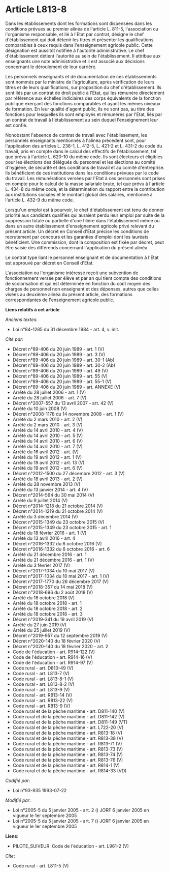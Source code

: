 # Article L813-8

Dans les établissements dont les formations sont dispensées dans les conditions prévues au premier alinéa de l'article L.
811-5, l'association ou l'organisme responsable, et lié à l'Etat par contrat, désigne le chef d'établissement qui doit
détenir les titres et présenter les qualifications comparables à ceux requis dans l'enseignement agricole public. Cette
désignation est aussitôt notifiée à l'autorité administrative. Le chef d'établissement détient l'autorité au sein de
l'établissement. Il attribue aux enseignants une note administrative et il est associé aux décisions concernant le
déroulement de leur carrière. 

Les personnels enseignants et de documentation de ces établissements sont nommés par le ministre de l'agriculture, après
vérification de leurs titres et de leurs qualifications, sur proposition du chef d'établissement. Ils sont liés par un
contrat de droit public à l'Etat, qui les rémunère directement par référence aux échelles indiciaires des corps équivalents
de la fonction publique exerçant des fonctions comparables et ayant les mêmes niveaux de formation. En leur qualité d'agent
public, ils ne sont pas, au titre des fonctions pour lesquelles ils sont employés et rémunérés par l'Etat, liés par un
contrat de travail à l'établissement au sein duquel l'enseignement leur est confié. 

Nonobstant l'absence de contrat de travail avec l'établissement, les personnels enseignants mentionnés à l'alinéa précédent
sont, pour l'application des articles L. 236-1, L. 412-5, L. 421-2 et L. 431-2 du code du travail, pris en compte dans le
calcul des effectifs de l'établissement, tel que prévu à l'article L. 620-10 du même code. Ils sont électeurs et éligibles
pour les élections des délégués du personnel et les élections au comité d'hygiène, de sécurité et des conditions de travail
et au comité d'entreprise. Ils bénéficient de ces institutions dans les conditions prévues par le code du travail. Les
rémunérations versées par l'Etat à ces personnels sont prises en compte pour le calcul de la masse salariale brute, tel que
prévu à l'article L. 434-8 du même code, et la détermination du rapport entre la contribution aux institutions sociales et le
montant global des salaires, mentionné à l'article L. 432-9 du même code. 

Lorsqu'un emploi est à pourvoir, le chef d'établissement est tenu de donner priorité aux candidats qualifiés qui auraient
perdu leur emploi par suite de la suppression totale ou partielle d'une filière dans l'établissement même ou dans un autre
établissement d'enseignement agricole privé relevant du présent article. Un décret en Conseil d'Etat précise les conditions
de recrutement par concours et les garanties d'emploi dont les lauréats bénéficient. Une commission, dont la composition est
fixée par décret, peut être saisie des différends concernant l'application du présent alinéa. 

Le contrat type liant le personnel enseignant et de documentation à l'Etat est approuvé par décret en Conseil d'Etat. 

L'association ou l'organisme intéressé reçoit une subvention de fonctionnement versée par élève et par an qui tient compte
des conditions de scolarisation et qui est déterminée en fonction du coût moyen des charges de personnel non enseignant et
des dépenses, autres que celles visées au deuxième alinéa du présent article, des formations correspondantes de
l'enseignement agricole public.

**Liens relatifs à cet article**

_Anciens textes_:

  - Loi n°84-1285 du 31 décembre 1984 - art. 4, v. init.

_Cité par_:

  - Décret n°89-406 du 20 juin 1989 - art. 1 (V)
  - Décret n°89-406 du 20 juin 1989 - art. 3 (V)
  - Décret n°89-406 du 20 juin 1989 - art. 30-1 (Ab)
  - Décret n°89-406 du 20 juin 1989 - art. 30-2 (Ab)
  - Décret n°89-406 du 20 juin 1989 - art. 49 (V)
  - Décret n°89-406 du 20 juin 1989 - art. 55 (V)
  - Décret n°89-406 du 20 juin 1989 - art. 55-1 (V)
  - Décret n°89-406 du 20 juin 1989 - art. ANNEXE (V)
  - Arrêté du 28 juillet 2006 - art. 1 (V)
  - Arrêté du 28 juillet 2006 - art. 7 (V)
  - Décret n°2007-557 du 13 avril 2007 - art. 42 (V)
  - Arrêté du 10 juin 2008 (V)
  - Décret n°2008-1178 du 14 novembre 2008 - art. 1 (V)
  - Arrêté du 2 mars 2010 - art. 2 (V)
  - Arrêté du 2 mars 2010 - art. 3 (V)
  - Arrêté du 14 avril 2010 - art. 4 (V)
  - Arrêté du 14 avril 2010 - art. 5 (V)
  - Arrêté du 14 avril 2010 - art. 6 (V)
  - Arrêté du 14 avril 2010 - art. 7 (V)
  - Arrêté du 16 avril 2012 - art. (V)
  - Arrêté du 19 avril 2012 - art. 1 (V)
  - Arrêté du 19 avril 2012 - art. 13 (V)
  - Arrêté du 19 avril 2012 - art. 6 (V)
  - Décret n°2012-1500 du 27 décembre 2012 - art. 3 (V)
  - Arrêté du 18 avril 2013 - art. 2 (V)
  - Arrêté du 28 novembre 2013 (V)
  - Arrêté du 13 janvier 2014 - art. 4 (V)
  - Décret n°2014-564 du 30 mai 2014 (V)
  - Arrêté du 9 juillet 2014 (V)
  - Décret n°2014-1218 du 21 octobre 2014 (V)
  - Décret n°2014-1219 du 21 octobre 2014 (V)
  - Arrêté du 3 décembre 2014 (V)
  - Décret n°2015-1349 du 23 octobre 2015 (V)
  - Décret n°2015-1349 du 23 octobre 2015 - art. 1
  - Arrêté du 18 février 2016 - art. 1 (V)
  - Arrêté du 13 avril 2016 - art. 4
  - Décret n°2016-1332 du 6 octobre 2016 (V)
  - Décret n°2016-1332 du 6 octobre 2016 - art. 6
  - Arrêté du 21 décembre 2016 - art. 1
  - Arrêté du 21 décembre 2016 - art. 1 (V)
  - Arrêté du 3 février 2017 (V)
  - Décret n°2017-1034 du 10 mai 2017 (V)
  - Décret n°2017-1034 du 10 mai 2017 - art. 1 (V)
  - Décret n°2017-1770 du 26 décembre 2017 (V)
  - Décret n°2018-357 du 14 mai 2018 (V)
  - Décret n°2018-696 du 2 août 2018 (V)
  - Arrêté du 18 octobre 2018 (V)
  - Arrêté du 18 octobre 2018 - art. 1
  - Arrêté du 18 octobre 2018 - art. 2
  - Arrêté du 18 octobre 2018 - art. 3
  - Décret n°2019-341 du 19 avril 2019 (V)
  - Arrêté du 27 juin 2019 (V)
  - Arrêté du 25 juillet 2019 (V)
  - Décret n°2019-957 du 12 septembre 2019 (V)
  - Décret n°2020-140 du 18 février 2020 (V)
  - Décret n°2020-140 du 18 février 2020 - art. 2
  - Code de l'éducation - art. R914-122 (V)
  - Code de l'éducation - art. R914-16 (V)
  - Code de l'éducation - art. R914-97 (V)
  - Code rural - art. D813-49 (V)
  - Code rural - art. L813-7 (V)
  - Code rural - art. L813-8-1 (V)
  - Code rural - art. L813-8-2 (V)
  - Code rural - art. L813-9 (V)
  - Code rural - art. R813-14 (V)
  - Code rural - art. R813-22 (V)
  - Code rural - art. R813-9 (V)
  - Code rural et de la pêche maritime - art. D811-140 (V)
  - Code rural et de la pêche maritime - art. D811-142 (V)
  - Code rural et de la pêche maritime - art. D811-149 (VT)
  - Code rural et de la pêche maritime - art. L722-20 (V)
  - Code rural et de la pêche maritime - art. R813-18 (V)
  - Code rural et de la pêche maritime - art. R813-38 (V)
  - Code rural et de la pêche maritime - art. R813-71 (V)
  - Code rural et de la pêche maritime - art. R813-73 (V)
  - Code rural et de la pêche maritime - art. R813-74 (V)
  - Code rural et de la pêche maritime - art. R813-76 (V)
  - Code rural et de la pêche maritime - art. R814-1 (V)
  - Code rural et de la pêche maritime - art. R814-33 (VD)

_Codifié par_:

  - Loi n°93-935 1993-07-22

_Modifié par_:

  - Loi n°2005-5 du 5 janvier 2005 - art. 2 () JORF 6 janvier 2005 en vigueur le 1er septembre 2005
  - Loi n°2005-5 du 5 janvier 2005 - art. 7 () JORF 6 janvier 2005 en vigueur le 1er septembre 2005

**Liens**:

  - PILOTE_SUIVEUR: Code de l'éducation - art. L961-2 (V)

_Cite_:

  - Code rural - art. L811-5 (V)
